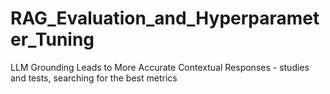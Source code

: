 # RAG_Evaluation_and_Hyperparameter_Tuning
LLM Grounding Leads to More Accurate Contextual Responses -  studies and tests, searching for the best metrics
